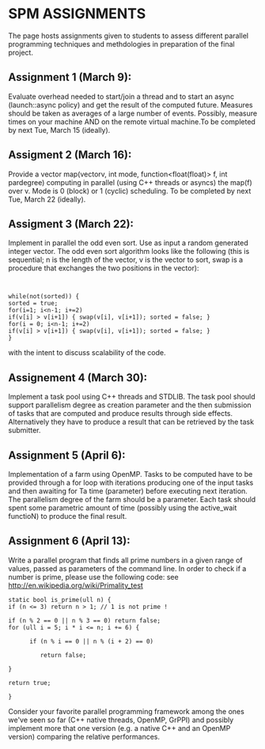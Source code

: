 # SPM ASSIGNMENTS
The page hosts assignments given to students to assess different parallel programming techniques and methdologies in preparation of the final project.

## Assignment 1 (March 9): 
Evaluate overhead needed to start/join a thread and to start an async (launch::async policy) and get the result of the computed future. Measures should be taken as averages of a large number of events. Possibly, measure times on your machine AND on the remote virtual machine.To be completed by next Tue, March 15 (ideally). 

## Assigment 2 (March 16): 
Provide a vector<float> map(vector<float>v, int mode, function<float(float)> f, int pardegree) computing in parallel (using C++ threads or asyncs) the map(f) over v. Mode is 0 (block) or 1 (cyclic) scheduling.  To be completed by next Tue, March 22 (ideally).

## Assigment 3 (March 22): 
Implement in parallel the odd even sort. Use as input a random generated integer vector. The odd even sort algorithm looks like the following (this is sequential; n is the length of the vector, v is the vector to sort, swap is a procedure that exchanges the two positions in the vector):
```


while(not(sorted)) {
sorted = true;
for(i=1; i<n-1; i+=2)
if(v[i] > v[i+1]) { swap(v[i], v[i+1]); sorted = false; }
for(i = 0; i<n-1; i+=2)
if(v[i] > v[i+1]) { swap(v[i], v[i+1]); sorted = false; }
}
```
with the intent to discuss scalability of the code.

## Assignement 4 (March 30): 
Implement a task pool using C++ threads and STDLIB. The task pool should support parallelism degree as creation parameter and the then submission of tasks that are computed and produce results through side effects. Alternatively they have to produce a result that can be retrieved by the task submitter.

## Assignment 5 (April 6): 
Implementation of a farm using OpenMP. Tasks to be computed have to be provided through a for loop with iterations producing one of the input tasks and then awaiting for Ta time (parameter) before executing next iteration. The parallelism degree of the farm should be a parameter. Each task should spent some parametric amount of time (possibly using the active_wait functioN) to produce the final result.

## Assignment 6 (April 13): 
Write a parallel  program that finds all prime numbers in a given range of values, passed as parameters of the command line. In order to check if a number is prime, please use the following code:
see http://en.wikipedia.org/wiki/Primality_test
```
static bool is_prime(ull n) {
if (n <= 3) return n > 1; // 1 is not prime !

if (n % 2 == 0 || n % 3 == 0) return false;
for (ull i = 5; i * i <= n; i += 6) {

      if (n % i == 0 || n % (i + 2) == 0)

         return false;

}

return true;

}
```
Consider your favorite parallel programming framework among the ones we've seen so far (C++ native threads, OpenMP, GrPPI) and possibly implement more that one version (e.g. a native C++ and an OpenMP version) comparing the relative performances.
